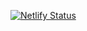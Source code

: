 [![Netlify Status](https://api.netlify.com/api/v1/badges/b87389b4-3d43-411f-8048-2f4f63977d4e/deploy-status)](https://app.netlify.com/sites/rococo-seahorse-844c47/deploys)